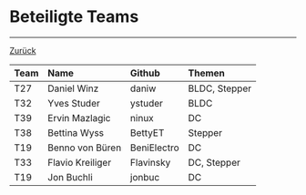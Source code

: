 # Beteiligte Teams

---

[Zurück](README.md)

| Team  | Name                  | Github    | Themen        |
|:------|:----------------------|:----------|:--------------|
| T27   | Daniel Winz           | daniw     | BLDC, Stepper |
| T32   | Yves Studer           | ystuder   | BLDC          |
| T39   | Ervin Mazlagic        | ninux     | DC            |
| T38   | Bettina Wyss          | BettyET   | Stepper       |
| T19   | Benno von Büren       | BeniElectro | DC          |
|T33    | Flavio Kreiliger      |Flavinsky| DC, Stepper     |
| T19   | Jon Buchli            | jonbuc    | DC            |
